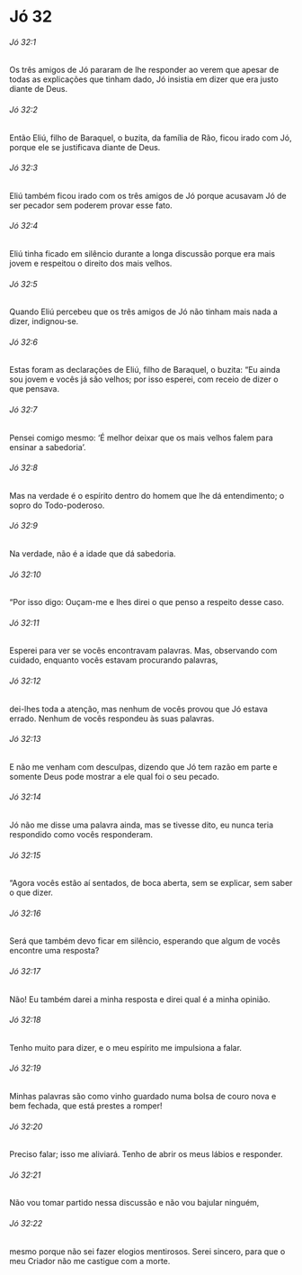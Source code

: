 # Jó 32

###### Jó 32:1

Os três amigos de Jó pararam de lhe responder ao verem que apesar de todas as explicações que tinham dado, Jó insistia em dizer que era justo diante de Deus.

###### Jó 32:2

Então Eliú, filho de Baraquel, o buzita, da família de Rão, ficou irado com Jó, porque ele se justificava diante de Deus.

###### Jó 32:3

Eliú também ficou irado com os três amigos de Jó porque acusavam Jó de ser pecador sem poderem provar esse fato.

###### Jó 32:4

Eliú tinha ficado em silêncio durante a longa discussão porque era mais jovem e respeitou o direito dos mais velhos.

###### Jó 32:5

Quando Eliú percebeu que os três amigos de Jó não tinham mais nada a dizer, indignou-se.

###### Jó 32:6

Estas foram as declarações de Eliú, filho de Baraquel, o buzita: “Eu ainda sou jovem e vocês já são velhos; por isso esperei, com receio de dizer o que pensava.

###### Jó 32:7

Pensei comigo mesmo: ‘É melhor deixar que os mais velhos falem para ensinar a sabedoria’.

###### Jó 32:8

Mas na verdade é o espírito dentro do homem que lhe dá entendimento; o sopro do Todo-poderoso.

###### Jó 32:9

Na verdade, não é a idade que dá sabedoria.

###### Jó 32:10

“Por isso digo: Ouçam-me e lhes direi o que penso a respeito desse caso.

###### Jó 32:11

Esperei para ver se vocês encontravam palavras. Mas, observando com cuidado, enquanto vocês estavam procurando palavras,

###### Jó 32:12

dei-lhes toda a atenção, mas nenhum de vocês provou que Jó estava errado. Nenhum de vocês respondeu às suas palavras.

###### Jó 32:13

E não me venham com desculpas, dizendo que Jó tem razão em parte e somente Deus pode mostrar a ele qual foi o seu pecado.

###### Jó 32:14

Jó não me disse uma palavra ainda, mas se tivesse dito, eu nunca teria respondido como vocês responderam.

###### Jó 32:15

“Agora vocês estão aí sentados, de boca aberta, sem se explicar, sem saber o que dizer.

###### Jó 32:16

Será que também devo ficar em silêncio, esperando que algum de vocês encontre uma resposta?

###### Jó 32:17

Não! Eu também darei a minha resposta e direi qual é a minha opinião.

###### Jó 32:18

Tenho muito para dizer, e o meu espírito me impulsiona a falar.

###### Jó 32:19

Minhas palavras são como vinho guardado numa bolsa de couro nova e bem fechada, que está prestes a romper!

###### Jó 32:20

Preciso falar; isso me aliviará. Tenho de abrir os meus lábios e responder.

###### Jó 32:21

Não vou tomar partido nessa discussão e não vou bajular ninguém,

###### Jó 32:22

mesmo porque não sei fazer elogios mentirosos. Serei sincero, para que o meu Criador não me castigue com a morte.

